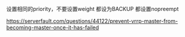 设置相同的priority，不要设置weight
都设为BACKUP
都设置nopreempt

https://serverfault.com/questions/44122/prevent-vrrp-master-from-becoming-master-once-it-has-failed
